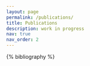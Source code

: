```yaml
---
layout: page
permalink: /publications/
title: Publications
description: work in progress
nav: true
nav_order: 2
---
```


<!-- _pages/publications.md -->
<div class="publications">

{% bibliography %}

</div>
